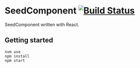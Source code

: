# SeedComponent [![Build Status](https://travis-ci.org/hourliert/react-component-seed.svg?branch=develop)](https://travis-ci.org/hourliert/react-component-seed)

SeedComponent written with React.

## Getting started
```
nvm use
npm install
npm start
```
